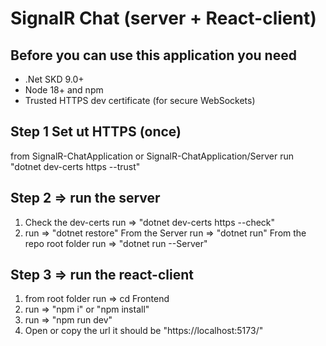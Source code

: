 # SignalR Chat (server + React-client)

## Before you can use this application you need 
 * .Net SKD 9.0+
 * Node 18+ and npm
 * Trusted HTTPS dev certificate (for secure WebSockets)

## Step 1 Set ut HTTPS (once)
from  SignalR-ChatApplication or SignalR-ChatApplication/Server 
run "dotnet dev-certs https --trust"

## Step 2 => run the server
  1. Check the dev-certs run => "dotnet dev-certs https --check"
  2. run => "dotnet restore"
  From the Server run => "dotnet run"
  From the repo root folder run => "dotnet run --Server"

## Step 3 => run the react-client
  1. from root folder run => cd Frontend
  2. run => "npm i" or "npm install"
  3. run => "npm run dev"
  4. Open or copy the url it should be "https://localhost:5173/"
